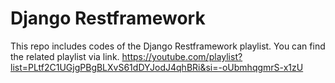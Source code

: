 # Django Restframework 
This repo includes codes of the Django Restframework playlist. You can find the related playlist via link.
https://youtube.com/playlist?list=PLtf2C1UGjgPBgBLXvS61dDYJodJ4qhBRi&si=-oUbmhqgmrS-x1zU
